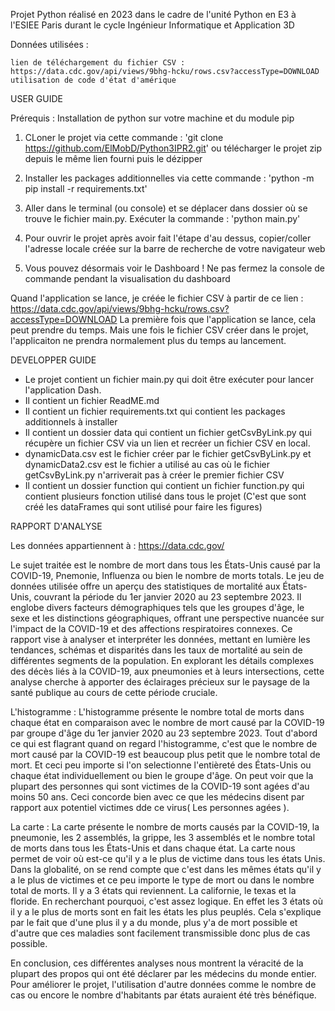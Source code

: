 Projet Python réalisé en 2023 dans le cadre de l'unité Python en E3 à l'ESIEE Paris durant le cycle Ingénieur Informatique et Application 3D

Données utilisées : 

    lien de téléchargement du fichier CSV : https://data.cdc.gov/api/views/9bhg-hcku/rows.csv?accessType=DOWNLOAD
    utilisation de code d'état d'amérique


USER GUIDE

Prérequis : Installation de python sur votre machine et du module pip

1. CLoner le projet via cette commande : 'git clone https://github.com/ElMobD/Python3IPR2.git' ou télécharger le projet zip depuis le même lien fourni puis le dézipper

2. Installer les packages additionnelles via cette commande : 'python -m pip install -r requirements.txt'

3. Aller dans le terminal (ou console) et se déplacer dans dossier où se trouve le fichier main.py. Exécuter la commande : 'python main.py'

4. Pour ouvrir le projet après avoir fait l'étape d'au dessus, copier/coller l'adresse locale créée sur la barre de recherche de votre navigateur web

5. Vous pouvez désormais voir le Dashboard ! Ne pas fermez la console de commande pendant la visualisation du dashboard

Quand l'application se lance, je créée le fichier CSV à partir de ce lien : https://data.cdc.gov/api/views/9bhg-hcku/rows.csv?accessType=DOWNLOAD
La première fois que l'application se lance, cela peut prendre du temps. Mais une fois le fichier CSV créer dans le projet, l'applicaiton ne prendra normalement plus du temps au lancement. 

DEVELOPPER GUIDE

- Le projet contient un fichier main.py qui doit être exécuter pour lancer l'application Dash. 
- Il contient un fichier ReadME.md
- Il contient un fichier requirements.txt qui contient les packages additionnels à installer
- Il contient un dossier data qui contient un fichier getCsvByLink.py qui récupère un fichier CSV via un lien et recréer un fichier CSV en local. 
- dynamicData.csv est le fichier créer par le fichier getCsvByLink.py et dynamicData2.csv est le fichier a utilisé au cas où le fichier getCsvByLink.py n'arriverait pas à créer le premier fichier CSV
- Il contient un dossier function qui contient un fichier function.py qui contient plusieurs fonction utilisé dans tous le projet (C'est que sont créé les dataFrames qui sont utilisé pour faire les figures)


RAPPORT D'ANALYSE

Les données appartiennent à : https://data.cdc.gov/

Le sujet traitée est le nombre de mort dans tous les États-Unis causé par la COVID-19, Pnemonie, Influenza ou bien le nombre de morts totals. 
Le jeu de données utilisée offre un aperçu des statistiques de mortalité aux États-Unis, couvrant la période du 1er janvier 2020 au 23 septembre 2023. 
Il englobe divers facteurs démographiques tels que les groupes d'âge, le sexe et les distinctions géographiques, offrant une perspective nuancée sur l'impact de la COVID-19 et des affections respiratoires connexes. Ce rapport vise à analyser et interpréter les données, mettant en lumière les tendances, schémas et disparités dans les taux de mortalité au sein de différentes segments de la population. 
En explorant les détails complexes des décès liés à la COVID-19, aux pneumonies et à leurs intersections, cette analyse cherche à apporter des éclairages précieux sur le paysage de la santé publique au cours de cette période cruciale. 

L'histogramme : L'histogramme présente le nombre total de morts dans chaque état en comparaison avec le nombre de mort causé par la COVID-19 par groupe d'âge du 1er janvier 2020 au 23 septembre 2023.
Tout d'abord ce qui est flagrant quand on regard l'histogramme, c'est que le nombre de mort causé par la COVID-19 est beaucoup plus petit que le nombre total de mort. 
Et ceci peu importe si l'on selectionne l'entièreté des États-Unis ou chaque état individuellement ou bien le groupe d'âge. 
On peut voir que la plupart des personnes qui sont victimes de la COVID-19 sont agées d'au moins 50 ans. 
Ceci concorde bien avec ce que les médecins disent par rapport aux potentiel victimes dde ce virus( Les personnes agées ).

La carte : La carte présente le nombre de morts causés par la COVID-19, la pneumonie, les 2 assemblés, la grippe, les 3 assemblés et le nombre total de morts dans tous les États-Unis et dans chaque état. 
La carte nous permet de voir où est-ce qu'il y a le plus de victime dans tous les états Unis. 
Dans la globalité, on se rend compte que c'est dans les mêmes états qu'il y a le plus de victimes et ce peu importe le type de mort ou dans le nombre total de morts. 
Il y a 3 états qui reviennent. La californie, le texas et la floride. En recherchant pourquoi, c'est assez logique. 
En effet les 3 états où il y a le plus de morts sont en fait les états les plus peuplés. 
Cela s'explique par le fait que d'une plus il y a du monde, plus y'a de mort possible et d'autre que ces maladies sont facilement transmissible donc plus de cas possible. 

En conclusion, ces différentes analyses nous montrent la véracité de la plupart des propos qui ont été déclarer par les médecins du monde entier. 
Pour améliorer le projet, l'utilisation d'autre données comme le nombre de cas ou encore le nombre d'habitants par états auraient été très bénéfique. 

